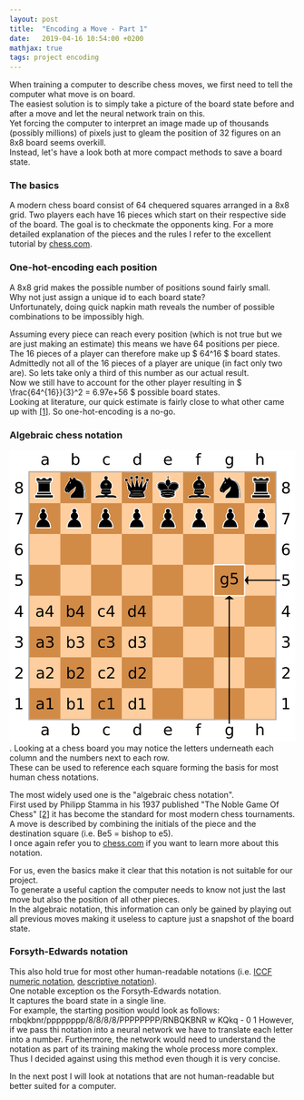 ```yaml
---
layout: post
title:  "Encoding a Move - Part 1"
date:   2019-04-16 10:54:00 +0200
mathjax: true
tags: project encoding
---
```

When training a computer to describe chess moves, we first need to tell the computer what move is on board.  
The easiest solution is to simply take a picture of the board state before and after a move and let the neural network train on this.  
Yet forcing the computer to interpret an image made up of thousands (possibly millions) of pixels just to gleam the position of 32 figures on an 8x8 board seems overkill.  
Instead, let's have a look both at more compact methods to save a board state.

### The basics
A modern chess board consist of 64 chequered squares arranged in a 8x8 grid.
Two players each have 16 pieces which start on their respective side of the board.
The goal is to checkmate the opponents king.
For a more detailed explanation of the pieces and the rules I refer to the excellent tutorial by [chess.com](https://www.chess.com/learn-how-to-play-chess).  

### One-hot-encoding each position
A 8x8 grid makes the possible number of positions sound fairly small.  
Why not just assign a unique id to each board state?  
Unfortunately, doing quick napkin math reveals the number of possible combinations to be impossibly high.  

Assuming every piece can reach every position (which is not true but we are just making an estimate) this means we have 64 positions per piece.
The 16 pieces of a player can therefore make up $ 64^16 $ board states.  
Admittedly not all of the 16 pieces of a player are unique (in fact only two are). So lets take only a third of this number as our actual result.  
Now we still have to account for the other player resulting in $ \frac{64^{16}}{3}^2 = 6.97e+56 $ possible board states.  
Looking at literature, our quick estimate is fairly close to what other came up with [[1]](https://content.iospress.com/articles/icga-journal/icg19-3-05).
So one-hot-encoding is a no-go.

### Algebraic chess notation
![chess board](../img/SCD_algebraic_notation.svg.png "Chess board").
Looking at a chess board you may notice the letters underneath each column and the numbers next to each row.  
These can be used to reference each square forming the basis for most human chess notations.  

The most widely used one is the "algebraic chess notation".  
First used by Philipp Stamma in his 1937 published "The Noble Game Of Chess" [[2]](https://books.google.de/books?id=IxpZAAAAYAAJ&printsec=frontcover&hl=de&source=gbs_ge_summary_r&cad=0#v=onepage&q&f=false) it has become the standard for most modern chess tournaments.  
A move is described by combining the initials of the piece and the destination square (i.e. Be5 = bishop to e5).  
I once again refer you to [chess.com](https://www.chess.com/article/view/chess-notation#algebraic-notation) if you want to learn more about this notation.

For us, even the basics make it clear that this notation is not suitable for our project.  
To generate a useful caption the computer needs to know not just the last move but also the position of all other pieces.  
In the algebraic notation, this information can only be gained by playing out all previous moves making it useless to capture just a snapshot of the board state.  

### Forsyth-Edwards notation
This also hold true for most other human-readable notations (i.e. [ICCF numeric notation](https://en.wikipedia.org/wiki/ICCF_numeric_notation), [descriptive notation](https://en.wikipedia.org/wiki/Descriptive_notation)).  
One notable exception os the Forsyth-Edwards notation.  
It captures the board state in a single line.  
For example, the starting position would look as follows:
    rnbqkbnr/pppppppp/8/8/8/8/PPPPPPPP/RNBQKBNR w KQkq - 0 1
However, if we pass thi notation into a neural network we have to translate each letter into a number.
Furthermore, the network would need to understand the notation as part of its training making the whole process more complex.
Thus I decided against using this method even though it is very concise.

In the next post I will look at notations that are not human-readable but better suited for a computer.  

